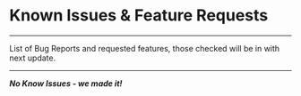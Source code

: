 # Known Issues & Feature Requests

---

List of Bug Reports and requested features, those checked will be in with next update.

---

***No Know Issues - we made it!***

